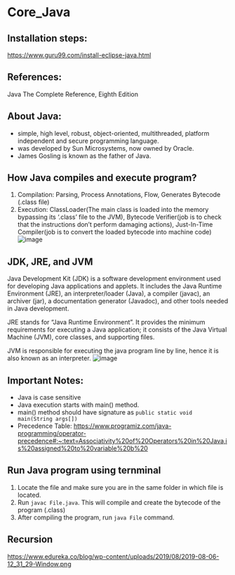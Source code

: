 # Core_Java

## Installation steps:

https://www.guru99.com/install-eclipse-java.html

## References:

Java The Complete Reference, Eighth Edition

## About Java:

- simple, high level, robust, object-oriented, multithreaded, platform independent and secure programming language.
- was developed by Sun Microsystems, now owned by Oracle.
- James Gosling is known as the father of Java.

## How Java compiles and execute program?

1. Compilation: Parsing, Process Annotations, Flow, Generates Bytecode (.class file)
2. Execution: ClassLoader(The main class is loaded into the memory bypassing its ‘.class’ file to the JVM), Bytecode Verifier(job is to check that the instructions don’t perform damaging actions), Just-In-Time Compiler(job is to convert the loaded bytecode into machine code)
   ![image](https://user-images.githubusercontent.com/56467938/211311003-edd2f529-a788-4773-9a8c-142092b33954.png)

## JDK, JRE, and JVM

Java Development Kit (JDK) is a software development environment used for developing Java applications and applets.
It includes the Java Runtime Environment (JRE), an interpreter/loader (Java), a compiler (javac), an archiver (jar), a documentation generator (Javadoc), and other tools needed in Java development.

JRE stands for “Java Runtime Environment”. It provides the minimum requirements for executing a Java application; it consists of the Java Virtual Machine (JVM), core classes, and supporting files.

JVM is responsible for executing the java program line by line, hence it is also known as an interpreter.
![image](https://user-images.githubusercontent.com/56467938/211314614-bec45e86-532d-4139-abc8-9fcd3e2230b1.png)

## Important Notes:

- Java is case sensitive
- Java execution starts with main() method.
- main() method should have signature as `public static void main(String args[])`
- Precedence Table: https://www.programiz.com/java-programming/operator-precedence#:~:text=Associativity%20of%20Operators%20in%20Java,is%20assigned%20to%20variable%20b%20

## Run Java program using ternminal

1. Locate the file and make sure you are in the same folder in which file is located.
2. Run `javac File.java`. This will compile and create the bytecode of the program (.class)
3. After compiling the program, run `java File` command.

## Recursion

https://www.edureka.co/blog/wp-content/uploads/2019/08/2019-08-06-12_31_29-Window.png
